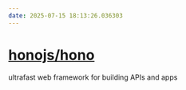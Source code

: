 ```yaml
---
date: 2025-07-15 18:13:26.036303
---
```


# [honojs/hono](https://github.com/honojs/hono)

ultrafast web framework for building APIs and apps